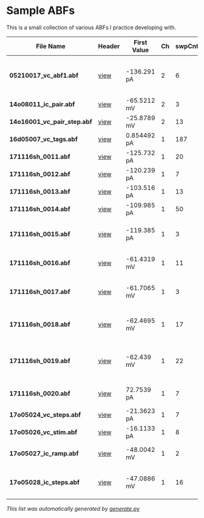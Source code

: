 # Sample ABFs
This is a small collection of various ABFs I practice developing with.

File Name | Header | First Value | Ch | swpCnt | swpLen | Protocol
--- | --- | --- | --- | --- | --- | ---
**05210017_vc_abf1.abf** | [view](05210017_vc_abf1.abf) | -136.291 pA | 2 | 6 | 1.5 s | Apply ACh with imaging (VC) 2 (no movies).pro | 
**14o08011_ic_pair.abf** | [view](14o08011_ic_pair.abf) | -65.5212 mV | 2 | 3 | 60.0 s | pair-loose-60.pro | 
**14o16001_vc_pair_step.abf** | [view](14o16001_vc_pair_step.abf) | -25.8789 mV | 2 | 13 | 4.0 s | pair-MTIV.pro | 
**16d05007_vc_tags.abf** | [view](16d05007_vc_tags.abf) | 0.854492 pA | 1 | 187 | 2.0 s | 0402 VC 2s MT-50.pro | 
**171116sh_0011.abf** | [view](171116sh_0011.abf) | -125.732 pA | 1 | 20 | 0.5 s | 0201 memtest.pro | 
**171116sh_0012.abf** | [view](171116sh_0012.abf) | -120.239 pA | 1 | 7 | 3.5 s | 0202 IV dual.pro | 
**171116sh_0013.abf** | [view](171116sh_0013.abf) | -103.516 pA | 1 | 13 | 1.0 s | 0203 IV fast.pro | 
**171116sh_0014.abf** | [view](171116sh_0014.abf) | -109.985 pA | 1 | 50 | 0.1 s | 0204 Cm ramp.pro | 
**171116sh_0015.abf** | [view](171116sh_0015.abf) | -119.385 pA | 1 | 3 | 10.0 s | 0221 VC sine sweep 70 +- 5 mV.pro | 
**171116sh_0016.abf** | [view](171116sh_0016.abf) | -61.4319 mV | 1 | 11 | 1.0 s | 0111 continuous ramp.pro | 
**171116sh_0017.abf** | [view](171116sh_0017.abf) | -61.7065 mV | 1 | 3 | 10.0 s | 0121 IC sine sweep 0 +- 20 pA.pro | 
**171116sh_0018.abf** | [view](171116sh_0018.abf) | -62.4695 mV | 1 | 17 | 3.0 s | 0113 steps dual -100 to 300 step 25.pro | 
**171116sh_0019.abf** | [view](171116sh_0019.abf) | -62.439 mV | 1 | 22 | 3.0 s | 0114 steps dual -100 to 2000 step 100.pro | 
**171116sh_0020.abf** | [view](171116sh_0020.abf) | 72.7539 pA | 1 | 7 | 10.0 s | 0406 VC 10s MT-50.pro | 
**17o05024_vc_steps.abf** | [view](17o05024_vc_steps.abf) | -21.3623 pA | 1 | 7 | 3.5 s | 0202 IV dual.pro | 
**17o05026_vc_stim.abf** | [view](17o05026_vc_stim.abf) | -16.1133 pA | 1 | 8 | 10.0 s | 0501 opto -50.pro | 
**17o05027_ic_ramp.abf** | [view](17o05027_ic_ramp.abf) | -48.0042 mV | 1 | 2 | 1.0 s | 0111 continuous ramp.pro | 
**17o05028_ic_steps.abf** | [view](17o05028_ic_steps.abf) | -47.0886 mV | 1 | 16 | 3.0 s | 0112 steps dual -50 to 150 step 10.pro | 


_This list was automatically generated by [generate.py](headers/generate.py)_

